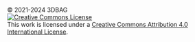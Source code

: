 <br>
© 2021-2024 3DBAG
<br>
<a rel="license" href="https://creativecommons.org/licenses/by/4.0/">
    <img alt="Creative Commons License" style="border-width:0" src="https://i.creativecommons.org/l/by-sa/4.0/88x31.png" />
</a>
<br>
This work is licensed under a <a rel="license" href="https://creativecommons.org/licenses/by/4.0/">Creative Commons Attribution 4.0 International License</a>.
